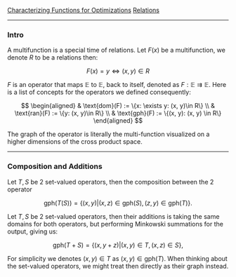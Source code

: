 [Characterizing Functions for Optimizations](../Background/Characterizing%20Functions%20for%20Optimizations.md)
[Relations](../../MATH%20000%20Math%20Essential/Axiomatic%20Entities/Relations.md)

---
### **Intro**

A multifunction is a special time of relations. Let $F(x)$ be a multifunction, we denote $R$ to be a relations then: 

$$
F(x) = y \iff (x, y)\in R
$$

$F$ is an operator that maps $\mathbb E$ to $\mathbb E$, back to itself, denoted as $F: \mathbb E\rightrightarrows\mathbb E$. Here is a list of concepts for the operators we defined consequently: 

$$
\begin{aligned}
    & \text{dom}(F) := \{x: \exists y: (x, y)\in R\}
    \\
    & \text{ran}(F) := \{y: (x, y)\in R\}
    \\
    & \text{gph}(F) := \{(x, y): (x, y) \in R\}
\end{aligned}
$$

The graph of the operator is literally the multi-function visualized on a higher dimensions of the cross product space. 

---
### **Composition and Additions**

Let $T, S$ be 2 set-valued operators, then the composition between the 2 operator 

$$
\text{gph}(T(S))= \{(x, y)| (x, z)\in \text{gph}(S), (z, y)\in \text{gph}(T)\}. 
$$

Let $T, S$ be 2 set-valued operators, then their additions is taking the same domains for both operators, but performing Minkowski summations for the output, giving us: 

$$
\text{gph}(T + S) = \{(x, y + z)|(x, y)\in T, (x, z)\in S\}, 
$$

For simplicity we denotes $(x, y)\in T$ as $(x, y)\in \text{gph}(T)$. When thinking about the set-valued operators, we might treat then directly as their graph instead. 